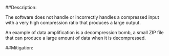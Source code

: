 ##Description:

The software does not handle or incorrectly handles a compressed input with a very high compression ratio that produces a large output.

An example of data amplification is a decompression bomb, a small ZIP file that can produce a large amount of data when it is decompressed.

##Mitigation:
